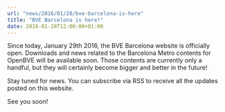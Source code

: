 ```yaml
---
url: "news/2016/01/28/bve-barcelona-is-here" 
title: "BVE Barcelona is here!"
date: 2016-01-28T12:00:00+01:00
---
```

Since today, January 29th 2016, the BVE Barcelona website is officially open. Downloads and news related to the Barcelona Metro contents for OpenBVE will be available soon. Those contents are currently only a handful, but they will certainly become bigger and better in the future!

Stay tuned for news. You can subscribe via RSS to receive all the updates posted on this website.

See you soon!
